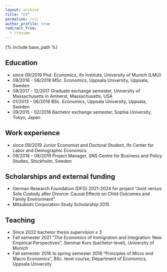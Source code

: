 ```yaml
---
layout: archive
title: "CV"
permalink: /cv/
author_profile: true
redirect_from:
  - /resume
---
```


{% include base_path %}

## Education
* since 09/2019 Phd. Economics, ifo Institute, University of Munich (LMU)
* 09/2016 - 06/2018 MSc. Economics, Uppsala University, Uppsala, Sweden
* 08/2017 - 12/2017 Graduate exchange semester, University of Massachusetts in Amherst, Massachusetts, USA
* 01/2013 - 06/2016 BSc. Economics, Uppsala University, Uppsala, Sweden
* 09/2015 - 02/2016 Bachelor exchange semester, Sophia University, Tokyo, Japan

## Work experience
* since 09/2019 Junior Economist and Doctoral Student, ifo Center for Labor and Demographic Economics
* 09/2018 - 08/2019 Project Manager, SNS Centre for Business and Policy Studies, Stockholm, Sweden

## Scholarships and external funding
* German Research Foundation (DFG) 2021-2024 for project “Joint versus Sole Custody after Divorce: Causal Effects on Child Outcomes and Family Environment”
* Mitsubishi Corporation Study Scholarship 2015


## Teaching
* Since 2022 bachelor thesis supervision x 3
* Fall semester 2021 "The Economics of Immigration and Integration: New Empirical Perspectives", Seminar Kurs (bachelor-level), University of Munich
* Fall semester 2016 to spring semester 2018 “Principles of Micro and Macro Economics”, BSc. level course, Department of Economics, Uppsala University

